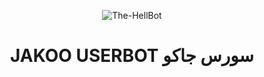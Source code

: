 <p align="center">
  <img src="https://telegra.ph/file/1860b3cdf99b31e50dab5.jpg" alt="The-HellBot">
</p>
<h1 align="center">
  <b> JAKOO USERBOT  سورس جاكو</b>
</h1>
